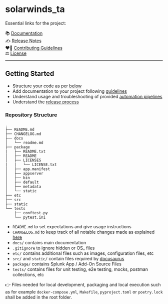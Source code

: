 # solarwinds_ta

Essential links for the project:

:books: [Documentation](./docs/readme.md)<br/>
:writing_hand: [Release Notes](./CHANGELOG.md)<br/>
:heart_on_fire: [Contributing Guidelines](https://github.com/splunk-platform-apps/.github/.github/CONTRIBUTING.md)<br/>
:balance_scale: [License](./LICENSE)

---

## Getting Started
* Structure your code as per [below](#repository-structure)
* Add documentation to your project following [guidelines](https://github.com/splunk-platform-apps/.github/blob/main/documentation/DEV_GUIDELINES.md)
* Understand usage and troubleshooting of provided [automation pipelines](https://github.com/splunk-platform-apps/.github/blob/main/.github/CONTRIBUTING.md)
* Understand the [release process](https://github.com/splunk-platform-apps/.github/blob/main/.github/CONTRIBUTING.md#code-release)

### Repository Structure
```
.
├── README.md
├── CHANGELOG.md
├── docs
│   └── readme.md
├── package
|   ├── README.txt
│   ├── README
│   ├── LICENSES
|   |   └── LICENSE.txt
│   ├── app.manifest
│   ├── appserver
│   ├── bin
│   ├── default
│   ├── metadata
│   └── static
├── etc
├── src
├── static
└── tests
    ├── conftest.py
    └── pytest.ini
```

* `README.md` to set expectations and give usage instructions
* `CHANGELOG.md` to keep track of all notable changes made as explained [here](https://github.com/splunk-platform-apps/.github/blob/main/.github/DEV_WORKFLOW.md#changelog)
* `docs/` contains main documentation
* `.gitignore` to ignore hidden or OS_ files
* `etc/` contains additional files such as images, configuration files, etc
* `src/` and `static/` contain files required by [docusaurus](https://github.com/splunk-platform-apps/.github/blob/main/documentation/DEV_GUIDELINES.md)
* `package/` contains Splunk App / Add-On Source Files
* `tests/` contains files for unit testing, e2e testing, mocks, postman collections, etc

:point_right: Files needed for local development, packaging and local execution such as for example `docker-compose.yml`, `Makefile`, `pyproject.toml` or `poetry.lock` shall be added in the root folder.
